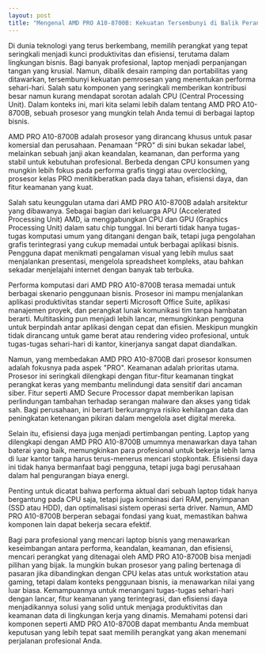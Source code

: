 ```yaml
---
layout: post
title: "Mengenal AMD PRO A10-8700B: Kekuatan Tersembunyi di Balik Perangkat Bisnis Anda"
---
```


Di dunia teknologi yang terus berkembang, memilih perangkat yang tepat seringkali menjadi kunci produktivitas dan efisiensi, terutama dalam lingkungan bisnis. Bagi banyak profesional, laptop menjadi perpanjangan tangan yang krusial. Namun, dibalik desain ramping dan portabilitas yang ditawarkan, tersembunyi kekuatan pemrosesan yang menentukan performa sehari-hari. Salah satu komponen yang seringkali memberikan kontribusi besar namun kurang mendapat sorotan adalah CPU (Central Processing Unit). Dalam konteks ini, mari kita selami lebih dalam tentang AMD PRO A10-8700B, sebuah prosesor yang mungkin telah Anda temui di berbagai laptop bisnis.

AMD PRO A10-8700B adalah prosesor yang dirancang khusus untuk pasar komersial dan perusahaan. Penamaan "PRO" di sini bukan sekadar label, melainkan sebuah janji akan keandalan, keamanan, dan performa yang stabil untuk kebutuhan profesional. Berbeda dengan CPU konsumen yang mungkin lebih fokus pada performa grafis tinggi atau overclocking, prosesor kelas PRO menitikberatkan pada daya tahan, efisiensi daya, dan fitur keamanan yang kuat.

Salah satu keunggulan utama dari AMD PRO A10-8700B adalah arsitektur yang dibawanya. Sebagai bagian dari keluarga APU (Accelerated Processing Unit) AMD, ia menggabungkan CPU dan GPU (Graphics Processing Unit) dalam satu chip tunggal. Ini berarti tidak hanya tugas-tugas komputasi umum yang ditangani dengan baik, tetapi juga pengolahan grafis terintegrasi yang cukup memadai untuk berbagai aplikasi bisnis. Pengguna dapat menikmati pengalaman visual yang lebih mulus saat menjalankan presentasi, mengelola spreadsheet kompleks, atau bahkan sekadar menjelajahi internet dengan banyak tab terbuka.

Performa komputasi dari AMD PRO A10-8700B terasa memadai untuk berbagai skenario penggunaan bisnis. Prosesor ini mampu menjalankan aplikasi produktivitas standar seperti Microsoft Office Suite, aplikasi manajemen proyek, dan perangkat lunak komunikasi tim tanpa hambatan berarti. Multitasking pun menjadi lebih lancar, memungkinkan pengguna untuk berpindah antar aplikasi dengan cepat dan efisien. Meskipun mungkin tidak dirancang untuk game berat atau rendering video profesional, untuk tugas-tugas sehari-hari di kantor, kinerjanya sangat dapat diandalkan.

Namun, yang membedakan AMD PRO A10-8700B dari prosesor konsumen adalah fokusnya pada aspek "PRO". Keamanan adalah prioritas utama. Prosesor ini seringkali dilengkapi dengan fitur-fitur keamanan tingkat perangkat keras yang membantu melindungi data sensitif dari ancaman siber. Fitur seperti AMD Secure Processor dapat memberikan lapisan perlindungan tambahan terhadap serangan malware dan akses yang tidak sah. Bagi perusahaan, ini berarti berkurangnya risiko kehilangan data dan peningkatan ketenangan pikiran dalam mengelola aset digital mereka.

Selain itu, efisiensi daya juga menjadi pertimbangan penting. Laptop yang dilengkapi dengan AMD PRO A10-8700B umumnya menawarkan daya tahan baterai yang baik, memungkinkan para profesional untuk bekerja lebih lama di luar kantor tanpa harus terus-menerus mencari stopkontak. Efisiensi daya ini tidak hanya bermanfaat bagi pengguna, tetapi juga bagi perusahaan dalam hal pengurangan biaya energi.

Penting untuk dicatat bahwa performa aktual dari sebuah laptop tidak hanya bergantung pada CPU saja, tetapi juga kombinasi dari RAM, penyimpanan (SSD atau HDD), dan optimalisasi sistem operasi serta driver. Namun, AMD PRO A10-8700B berperan sebagai fondasi yang kuat, memastikan bahwa komponen lain dapat bekerja secara efektif.

Bagi para profesional yang mencari laptop bisnis yang menawarkan keseimbangan antara performa, keandalan, keamanan, dan efisiensi, mencari perangkat yang ditenagai oleh AMD PRO A10-8700B bisa menjadi pilihan yang bijak. Ia mungkin bukan prosesor yang paling bertenaga di pasaran jika dibandingkan dengan CPU kelas atas untuk workstation atau gaming, tetapi dalam konteks penggunaan bisnis, ia menawarkan nilai yang luar biasa. Kemampuannya untuk menangani tugas-tugas sehari-hari dengan lancar, fitur keamanan yang terintegrasi, dan efisiensi daya menjadikannya solusi yang solid untuk menjaga produktivitas dan keamanan data di lingkungan kerja yang dinamis. Memahami potensi dari komponen seperti AMD PRO A10-8700B dapat membantu Anda membuat keputusan yang lebih tepat saat memilih perangkat yang akan menemani perjalanan profesional Anda.
